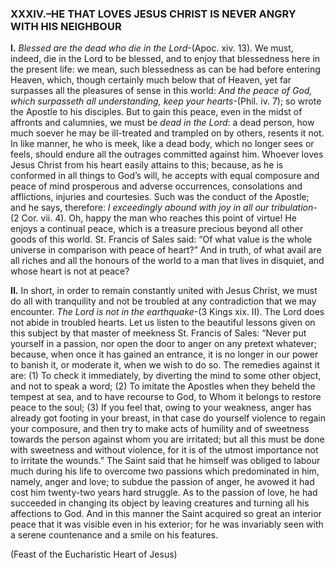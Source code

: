
### XXXIV.–HE THAT LOVES JESUS CHRIST IS NEVER ANGRY WITH HIS NEIGHBOUR

**I\.** _Blessed are the dead who die in the Lord_-(Apoc. xiv. 13). We must, indeed, die in the Lord to be blessed, and to enjoy that blessedness here in the present life: we mean, such blessedness as can be had before entering Heaven, which, though certainly much below that of Heaven, yet far surpasses all the pleasures of sense in this world: _And the peace of God, which surpasseth all understanding, keep your hearts_-(PhiI. iv. 7); so wrote the Apostle to his disciples. But to gain this peace, even in the midst of affronts and calumnies, we must be _dead in the Lord_: a dead person, how much soever he may be ill-treated and trampled on by others, resents it not. In like manner, he who is meek, like a dead body, which no longer sees or feels, should endure all the outrages committed against him. Whoever loves Jesus Christ from his heart easily attains to this; because, as he is conformed in all things to God’s will, he accepts with equal composure and peace of mind prosperous and adverse occurrences, consolations and afflictions, injuries and courtesies. Such was the conduct of the Apostle; and he says, therefore: _I exceedingly abound with joy in all our tribulation_-(2 Cor. vii. 4). Oh, happy the man who reaches this point of virtue! He enjoys a continual peace, which is a treasure precious beyond all other goods of this world. St. Francis of Sales said: “Of what value is the whole universe in comparison with peace of heart?” And in truth, of what avail are all riches and all the honours of the world to a man that lives in disquiet, and whose heart is not at peace?

**II\.** In short, in order to remain constantly united with Jesus Christ, we must do all with tranquility and not be troubled at any contradiction that we may encounter. _The Lord is not in the earthquake_-(3 Kings xix. II). The Lord does not abide in troubled hearts. Let us listen to the beautiful lessons given on this subject by that master of meekness St. Francis of Sales: “Never put yourself in a passion, nor open the door to anger on any pretext whatever; because, when once it has gained an entrance, it is no longer in our power to banish it, or moderate it, when we wish to do so. The remedies against it are: (1) To check it immediately, by diverting the mind to some other object, and not to speak a word; (2) To imitate the Apostles when they beheld the tempest at sea, and to have recourse to God, to Whom it belongs to restore peace to the soul; (3) If you feel that, owing to your weakness, anger has already got footing in your breast, in that case do yourself violence to regain your composure, and then try to make acts of humility and of sweetness towards the person against whom you are irritated; but all this must be done with sweetness and without violence, for it is of the utmost importance not to irritate the wounds.” The Saint said that he himself was obliged to labour much during his life to overcome two passions which predominated in him, namely, anger and love; to subdue the passion of anger, he avowed it had cost him twenty-two years hard struggle. As to the passion of love, he had succeeded in changing its object by leaving creatures and turning all his affections to God. And in this manner the Saint acquired so great an interior peace that it was visible even in his exterior; for he was invariably seen with a serene countenance and a smile on his features.


(Feast of the Eucharistic Heart of Jesus)


